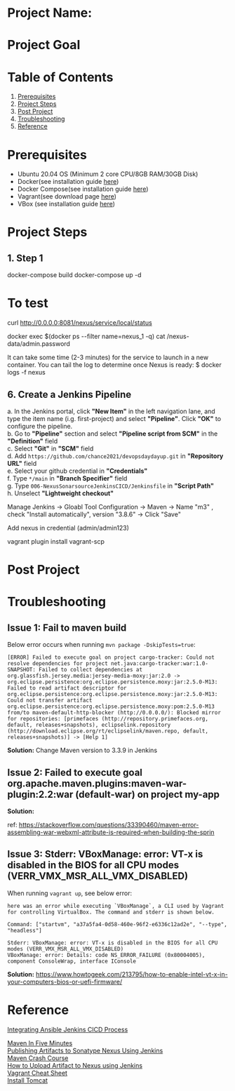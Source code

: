 # Project Name: 

# Project Goal

# Table of Contents
1. [Prerequisites](#prerequisites)
2. [Project Steps](#project_steps)
3. [Post Project](#post_project)
4. [Troubleshooting](#troubleshooting)
5. [Reference](#reference)

# <a name="prerequisites">Prerequisites</a>
- Ubuntu 20.04 OS (Minimum 2 core CPU/8GB RAM/30GB Disk)
- Docker(see installation guide [here](https://docs.docker.com/get-docker/))
- Docker Compose(see installation guide [here](https://docs.docker.com/compose/install/))
- Vagrant(see download page [here](https://developer.hashicorp.com/vagrant/downloads))
- VBox (see installation guide [here](https://www.virtualbox.org/wiki/Linux_Downloads))

# <a name="project_steps">Project Steps</a>

## 1. Step 1
docker-compose build
docker-compose up -d

# To test
curl http://0.0.0.0:8081/nexus/service/local/status

docker exec $(docker ps --filter name=nexus_1 -q) cat /nexus-data/admin.password

It can take some time (2-3 minutes) for the service to launch in a new container. You can tail the log to determine once Nexus is ready:
$ docker logs -f nexus

## 6. Create a Jenkins Pipeline
a. In the Jenkins portal, click **"New Item"** in the left navigation lane, and type the item name (i.g. first-project) and select **"Pipeline"**. Click **"OK"** to configure the pipeline.</br>
b. Go to **"Pipeline"** section and select **"Pipeline script from SCM"** in the **"Definition"** field</br>
c. Select **"Git"** in **"SCM"** field</br>
d. Add `https://github.com/chance2021/devopsdaydayup.git` in **"Repository URL"** field</br>
e. Select your github credential in **"Credentials"**</br>
f. Type `*/main` in **"Branch Specifier"** field</br>
g. Type `006-NexusSonarsourceJenkinsCICD/Jenkinsfile` in **"Script Path"**</br>
h. Unselect **"Lightweight checkout"**</br>


Manage Jenkins -> Gloabl Tool Configuration -> Maven -> Name "m3" , check "Install automatically", version "3.8.6" -> Click "Save"

Add nexus in credential (admin/admin123)

vagrant plugin install vagrant-scp

# <a name="post_project">Post Project</a>

# <a name="troubleshooting">Troubleshooting</a>
## Issue 1: Fail to maven build
Below error occurs when running `mvn package -DskipTests=true`:
```
[ERROR] Failed to execute goal on project cargo-tracker: Could not resolve dependencies for project net.java:cargo-tracker:war:1.0-SNAPSHOT: Failed to collect dependencies at org.glassfish.jersey.media:jersey-media-moxy:jar:2.0 -> org.eclipse.persistence:org.eclipse.persistence.moxy:jar:2.5.0-M13: Failed to read artifact descriptor for org.eclipse.persistence:org.eclipse.persistence.moxy:jar:2.5.0-M13: Could not transfer artifact org.eclipse.persistence:org.eclipse.persistence.moxy:pom:2.5.0-M13 from/to maven-default-http-blocker (http://0.0.0.0/): Blocked mirror for repositories: [primefaces (http://repository.primefaces.org, default, releases+snapshots), eclipselink.repository (http://download.eclipse.org/rt/eclipselink/maven.repo, default, releases+snapshots)] -> [Help 1]
```
**Solution:**
Change Maven version to 3.3.9 in Jenkins

## Issue 2: Failed to execute goal org.apache.maven.plugins:maven-war-plugin:2.2:war (default-war) on project my-app

**Solution:**

ref: https://stackoverflow.com/questions/33390460/maven-error-assembling-war-webxml-attribute-is-required-when-building-the-sprin

## Issue 3: Stderr: VBoxManage: error: VT-x is disabled in the BIOS for all CPU modes (VERR_VMX_MSR_ALL_VMX_DISABLED)
When running `vagrant up`, see below error:
```
here was an error while executing `VBoxManage`, a CLI used by Vagrant
for controlling VirtualBox. The command and stderr is shown below.

Command: ["startvm", "a37a5fa4-0d58-460e-96f2-e6336c12ad2e", "--type", "headless"]

Stderr: VBoxManage: error: VT-x is disabled in the BIOS for all CPU modes (VERR_VMX_MSR_ALL_VMX_DISABLED)
VBoxManage: error: Details: code NS_ERROR_FAILURE (0x80004005), component ConsoleWrap, interface IConsole

```
**Solution:**
https://www.howtogeek.com/213795/how-to-enable-intel-vt-x-in-your-computers-bios-or-uefi-firmware/
# <a name="reference">Reference</a>
[Integrating Ansible Jenkins CICD Process](https://www.redhat.com/en/blog/integrating-ansible-jenkins-cicd-process) </br>

[Maven In Five Minutes](https://maven.apache.org/guides/getting-started/maven-in-five-minutes.html)</br>
[Publishing Artifacts to Sonatype Nexus Using Jenkins](https://dzone.com/articles/publishing-artifacts-to-sonatype-nexus-using-jenki)</br>
[Maven Crash Course](https://www.marcobehler.com/guides/mvn-clean-install-a-short-guide-to-maven#_a_look_at_the_maven_build_lifecycle_phases)</br>
[How to Upload Artifact to Nexus using Jenkins](https://www.fosstechnix.com/how-to-upload-artifact-to-nexus-using-jenkins/)</br>
[Vagrant Cheat Sheet](https://gist.github.com/wpscholar/a49594e2e2b918f4d0c4)</br>
[Install Tomcat](https://linuxhint.com/install_apache_tomcat_server_ubuntu/)
